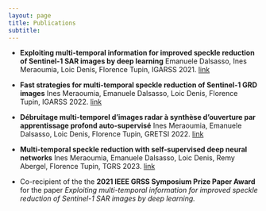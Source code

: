 ```yaml
---
layout: page
title: Publications
subtitle: 
---
```


- **Exploiting multi-temporal information for improved speckle reduction of Sentinel-1 SAR images by deep learning**
Emanuele Dalsasso, Ines Meraoumia, Loic Denis, Florence Tupin, IGARSS 2021. [link](https://ieeexplore.ieee.org/document/9554555)



- **Fast strategies for multi-temporal speckle reduction of Sentinel-1 GRD images**
Ines Meraoumia, Emanuele Dalsasso, Loic Denis, Florence Tupin, IGARSS 2022. [link](https://ieeexplore.ieee.org/document/9883448)



- **Débruitage multi-temporel d’images radar à synthèse d’ouverture par apprentissage profond auto-supervisé**
Ines Meraoumia, Emanuele Dalsasso, Loic Denis, Florence Tupin, GRETSI 2022. [link](https://telecom-paris.hal.science/hal-03806566v1/document)



- **Multi-temporal speckle reduction with self-supervised deep neural networks**
Ines Meraoumia, Emanuele Dalsasso, Loic Denis, Remy Abergel, Florence Tupin, TGRS 2023. [link](https://ieeexplore.ieee.org/document/10021242)



- Co-recipient of the the **2021 IEEE GRSS Symposium Prize Paper Award**
for the paper *Exploiting multi-temporal information for improved speckle reduction of Sentinel-1 SAR images by deep learning.*
